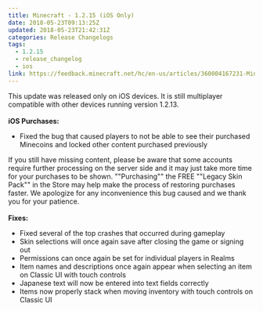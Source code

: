 ```yaml
---
title: Minecraft - 1.2.15 (iOS Only)
date: 2018-05-23T09:13:25Z
updated: 2018-05-23T21:42:31Z
categories: Release Changelogs
tags:
  - 1.2.15
  - release_changelog
  - ios
link: https://feedback.minecraft.net/hc/en-us/articles/360004167231-Minecraft-1-2-15-iOS-Only-
---
```


This update was released only on iOS devices. It is still multiplayer compatible with other devices running version 1.2.13.\
\
**iOS Purchases:**

-   Fixed the bug that caused players to not be able to see their purchased Minecoins and locked other content purchased previously

If you still have missing content, please be aware that some accounts require further processing on the server side and it may just take more time for your purchases to be shown. \"\"Purchasing\"\" the FREE \"\"Legacy Skin Pack\"\" in the Store may help make the process of restoring purchases faster. We apologize for any inconvenience this bug caused and we thank you for your patience.\
\
**Fixes:**

-   Fixed several of the top crashes that occurred during gameplay
-   Skin selections will once again save after closing the game or signing out
-   Permissions can once again be set for individual players in Realms
-   Item names and descriptions once again appear when selecting an item on Classic UI with touch controls
-   Japanese text will now be entered into text fields correctly
-   Items now properly stack when moving inventory with touch controls on Classic UI
